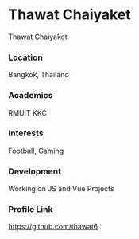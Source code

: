 # Thawat Chaiyaket

Thawat Chaiyaket

### Location

Bangkok, Thailand

### Academics

RMUIT KKC

### Interests

Football, Gaming

### Development

Working on JS and Vue Projects

### Profile Link

https://github.com/thawat6

